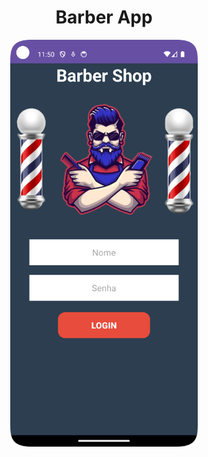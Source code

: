 <div align="center">
    <h1>Barber App</h1>
    <a href="https://github.com/devgalassini/BarberApp/blob/master/barbershop.png">
        <img src="https://github.com/devgalassini/BarberApp/blob/master/barbershop.png" alt="Barber App" width="300"/>
    </a>
</div>
